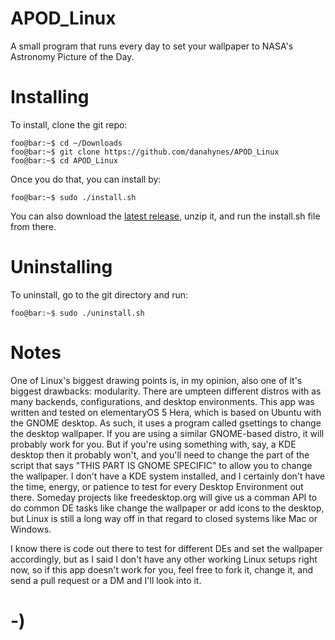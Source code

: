 <!----------------------------------------------------------------------------->
<!-- Filename: README.md                                       /          \  -->
<!-- Project : APOD_Linux                                     |     ()     | -->
<!-- Date    : 02/21/2019                                     |            | -->
<!-- Author  : Dana Hynes                                     |   \____/   | -->
<!-- License : WTFPLv2                                         \          /  -->
<!----------------------------------------------------------------------------->

# APOD_Linux

A small program that runs every day to set your wallpaper to NASA's Astronomy Picture of the Day.

# Installing

To install, clone the git repo:
```
foo@bar:~$ cd ~/Downloads
foo@bar:~$ git clone https://github.com/danahynes/APOD_Linux
foo@bar:~$ cd APOD_Linux
```

Once you do that, you can install by:
```
foo@bar:~$ sudo ./install.sh
```
You can also download the [latest release](http://github.com/danahynes/APOD_Linux/releases/latest), unzip it, and run the install.sh file from there.

# Uninstalling

To uninstall, go to the git directory and run:
```
foo@bar:~$ sudo ./uninstall.sh
```

# Notes

One of Linux's biggest drawing points is, in my opinion, also one of it's biggest drawbacks: modularity. There are umpteen different distros with as many backends, configurations, and desktop environments. This app was written and tested on elementaryOS 5 Hera, which is based on Ubuntu with the GNOME desktop. As such, it uses a program called gsettings to change the desktop wallpaper. If you are using a similar GNOME-based distro, it will probably work for you. But if you're using something with, say, a KDE desktop then it probably won't, and you'll need to change the part of the script that says "THIS PART IS GNOME SPECIFIC" to allow you to change the wallpaper. I don't have a KDE system installed, and I certainly don't have the time, energy, or patience to test for every Desktop Environment out there. Someday projects like freedesktop.org will give us a comman API to do common DE tasks like change the wallpaper or add icons to the desktop, but Linux is still a long way off in that regard to closed systems like Mac or Windows.

I know there is code out there to test for different DEs and set the wallpaper accordingly, but as I said I don't have any other working Linux setups right now, so if this app doesn't work for you, feel free to fork it, change it, and send a pull request or a DM and I'll look into it.

# -)
